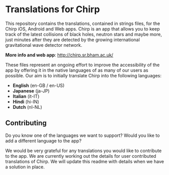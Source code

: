 # Translations for Chirp
This repository contains the translations, contained in strings files, for the Chirp iOS, Android and Web apps. Chirp is an app that allows you to keep track of the latest collisions of black holes, neutron stars and maybe more, just minutes after they are detected by the growing international gravitational wave detector network.

**More info and web app**: http://chirp.sr.bham.ac.uk/

These files represent an ongoing effort to improve the accessibility of the app by offering it in the native languages of as many of our users as possible. Our aim is to initially translate Chirp into the following languages:
- **English** (en-GB / en-US)
- **Japanese** (ja-JP)
- **Italian** (it-IT)
- **Hindi** (hi-IN)
- **Dutch** (nl-NL)

## Contributing
Do you know one of the languages we want to support? Would you like to add a different language to the app?

We would be very grateful for any translations you would like to contribute to the app. We are currently working out the details for user contributed translations of Chirp. We will update this readme with details when we have a solution in place. 